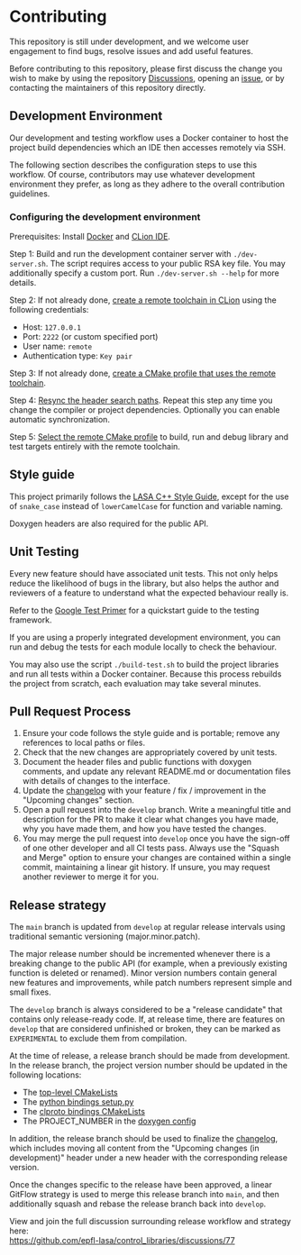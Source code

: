 # Contributing

This repository is still under development, and we welcome user engagement to
find bugs, resolve issues and add useful features.  

Before contributing to this repository, please first discuss the change you wish to make
by using the repository [Discussions](https://github.com/epfl-lasa/control_libraries/discussions),
opening an [issue](https://github.com/epfl-lasa/control_libraries/issues),
or by contacting the maintainers of this repository directly. 


## Development Environment

Our development and testing workflow uses a Docker container to host the project build dependencies
which an IDE then accesses remotely via SSH.

The following section describes the configuration steps to use this workflow.
Of course, contributors may use whatever development environment they prefer,
as long as they adhere to the overall contribution guidelines. 


### Configuring the development environment

Prerequisites: Install [Docker](https://docs.docker.com/get-docker/) and [CLion IDE](https://www.jetbrains.com/clion/download).

Step 1: Build and run the development container server with `./dev-server.sh`. The script requires access
to your public RSA key file. You may additionally specify a custom port.
Run `./dev-server.sh --help` for more details.

Step 2: If not already done, [create a remote toolchain in CLion](https://www.jetbrains.com/help/clion/remote-projects-support.html#remote-toolchain)
using the following credentials:
 - Host: `127.0.0.1`
 - Port: `2222` (or custom specified port)
 - User name: `remote`
 - Authentication type: `Key pair`
 
Step 3: If not already done, [create a CMake profile that uses the remote toolchain](https://www.jetbrains.com/help/clion/remote-projects-support.html#CMakeProfile).

Step 4: [Resync the header search paths](https://www.jetbrains.com/help/clion/remote-projects-support.html#resync).
Repeat this step any time you change the compiler or project dependencies.
Optionally you can enable automatic synchronization.

Step 5: [Select the remote CMake profile](https://www.jetbrains.com/help/clion/remote-projects-support.html#WorkWithRemote)
to build, run and debug library and test targets entirely with the remote toolchain.

## Style guide

This project primarily follows the [LASA C++ Style Guide](https://wiki.epfl.ch/lasa/cpp-style-guide),
except for the use of `snake_case` instead of `lowerCamelCase` for function and variable naming.

Doxygen headers are also required for the public API.

## Unit Testing

Every new feature should have associated unit tests.
This not only helps reduce the likelihood of bugs in the library,
but also helps the author and reviewers of a feature to understand what the expected
behaviour really is.

Refer to the [Google Test Primer](https://github.com/google/googletest/blob/master/docs/primer.md)
for a quickstart guide to the testing framework.

If you are using a properly integrated development environment, you can run and debug the tests
for each module locally to check the behaviour. 

You may also use the script `./build-test.sh` to build the project libraries and run all tests
within a Docker container. Because this process rebuilds the project from scratch, each evaluation may
take several minutes. 


## Pull Request Process

1. Ensure your code follows the style guide and is portable; remove any references to local paths or files.
2. Check that the new changes are appropriately covered by unit tests.
3. Document the header files and public functions with doxygen comments, and update any relevant README.md
   or documentation files with details of changes to the interface.
4. Update the [changelog](CHANGELOG.md) with your feature / fix / improvement in the "Upcoming changes" section.
5. Open a pull request into the `develop` branch. Write a meaningful title and description for the PR to make it
   clear what changes you have made, why you have made them, and how you have tested the changes.
6. You may merge the pull request into `develop` once you have the sign-off of one other developer and all CI tests pass.
   Always use the "Squash and Merge" option to ensure your changes are contained within a single commit, maintaining
   a linear git history. If unsure, you may request another reviewer to merge it for you.


## Release strategy

The `main` branch is updated from `develop` at regular release intervals using traditional semantic versioning (major.minor.patch).

The major release number should be incremented whenever there is a breaking change to the public API
(for example, when a previously existing function is deleted or renamed). Minor version numbers contain
general new features and improvements, while patch numbers represent simple and small fixes.

The `develop` branch is always considered to be a "release candidate" that contains only release-ready
code. If, at release time, there are features on `develop` that are considered unfinished or broken,
they can be marked as `EXPERIMENTAL` to exclude them from compilation.

At the time of release, a release branch should be made from development. In the release branch,
the project version number should be updated in the following locations:
- The [top-level CMakeLists](./source/CMakeLists.txt) 
- The [python bindings setup.py](./python/setup.py)
- The [clproto bindings CMakeLists](./protocol/clproto_cpp/CMakeLists.txt)
- The PROJECT_NUMBER in the [doxygen config](./doxygen/doxygen.conf)

In addition, the release branch should be used to finalize the [changelog](CHANGELOG.md), which includes
moving all content from the "Upcoming changes (in development)" header under a new header with the corresponding
release version.

Once the changes specific to the release have been approved, a linear GitFlow strategy is used to
merge this release branch into `main`, and then additionally squash and rebase the release branch back into `develop`.

View and join the full discussion surrounding release workflow and strategy here: \
https://github.com/epfl-lasa/control_libraries/discussions/77